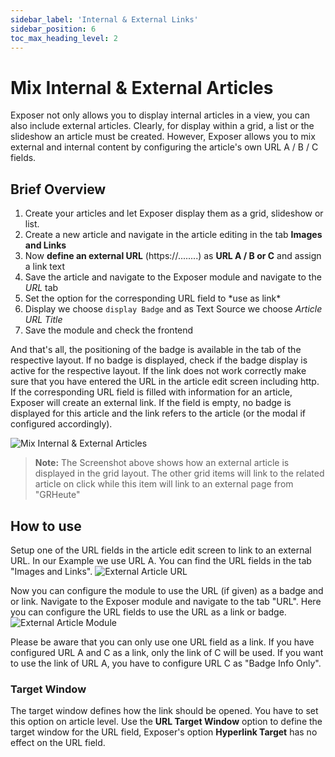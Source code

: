 ```yaml
---
sidebar_label: 'Internal & External Links'
sidebar_position: 6
toc_max_heading_level: 2
---
```


# Mix Internal & External Articles

Exposer not only allows you to display internal articles in a view, you can also include external articles. Clearly, for
display within a grid, a list or the slideshow an article must be created. However, Exposer allows you to mix external
and internal content by configuring the article's own URL A / B / C fields.

## Brief Overview

<ol>
<li>Create your articles and let Exposer display them as a grid, slideshow or list.</li>
<li>Create a new article and navigate in the article editing in the tab <b>Images and Links</b></li>
<li>Now <b>define an external URL</b> (https://........) as <b>URL A / B or C</b> and assign a link text</li>
<li>Save the article and navigate to the Exposer module and navigate to the <i>URL</i> tab</li>
<li>Set the option for the corresponding URL field to *use as link*</li>
<li>Display we choose <code>display Badge</code> and as Text Source we choose <i>Article URL Title</i></li>
<li>Save the module and check the frontend</li>
</ol>

And that's all, the positioning of the badge is available in the tab of the respective layout. If no badge is displayed,
check if the badge display is active for the respective layout. If the link does not work correctly make sure that you
have entered the URL in the article edit screen including http.
If the corresponding URL field is filled with information for an article, Exposer will create an external link. If the
field is empty, no badge is displayed for this article and the link refers to the article (or the modal if configured
accordingly).

<img src="/img/exposer/ext-article-example.png" alt="Mix Internal & External Articles" className="bordered" />

> **Note:** The Screenshot above shows how an external article is displayed in the grid layout. The other grid items
> will link to
> the related article on click while this item will link to an external page from "GRHeute"

## How to use

Setup one of the URL fields in the article edit screen to link to an external URL. In our Example we use URL A. You can
find the URL fields in the tab "Images and Links".
<img src="/img/exposer/ext-article-url.png" alt="External Article URL" className="bordered" />

Now you can configure the module to use the URL (if given) as a badge and or link. Navigate to the Exposer module and
navigate to the tab "URL". Here you can configure the URL fields to use the URL as a link or badge.
<img src="/img/exposer/urla-setup-module.png" alt="External Article Module" className="bordered" />

Please be aware that you can only use one URL field as a link. If you have configured URL A and C as a link, only the
link of C will be used. If you want to use the link of URL A, you have to configure URL C as "Badge Info Only".

### Target Window

The target window defines how the link should be opened. You have to set this option on article level. Use the **URL
Target Window** option to define the target window for the URL field, Exposer's option **Hyperlink Target** has no effect on the URL field.

